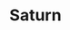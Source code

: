 ---
title: "Saturn"
hashtag: "saturn"
layout: hashtag
orbits:
  - Sun
subdivision-of:
  - Solar System
tags:
  - Planet
  - Solar System
---
